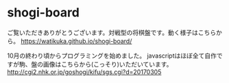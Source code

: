 # shogi-board
ご覧いただきありがとうございます。対戦型の将棋盤です。動く様子はこちらから。
https://watikuka.github.io/shogi-board/

10月の終わり頃からプログラミングを始めました。
javascriptはほぼ全て自作ですが駒、盤の画像はこちらから(こっそり)いただいています。
http://cgi2.nhk.or.jp/goshogi/kifu/sgs.cgi?d=20170305
